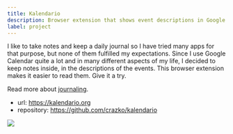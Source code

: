 ```yaml
---
title: Kalendario
description: Browser extension that shows event descriptions in Google Calendar.
label: project
---
```


I like to take notes and keep a daily journal so I have tried many apps for that purpose, but none of them fulfilled my expectations. Since I use Google Calendar quite a lot and in many different aspects of my life, I decided to keep notes inside, in the descriptions of the events. This browser extension makes it easier to read them. Give it a try.

Read more about [journaling](/journaling).

- url: https://kalendario.org
- repository: https://github.com/crazko/kalendario

![](./assets/thumbs/kalendario.png)
